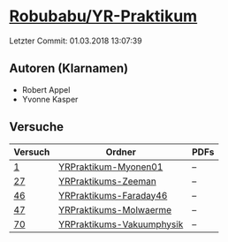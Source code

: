 # [Robubabu/YR-Praktikum](https://github.com/Robubabu/YR-Praktikum)

Letzter Commit: 01.03.2018 13:07:39

## Autoren (Klarnamen)
- Robert Appel
- Yvonne Kasper

## Versuche

|       Versuch        |                                                  Ordner                                                   |PDFs|
|----------------------|-----------------------------------------------------------------------------------------------------------|----|
|[1](../../versuch/1)  |[YRPraktikum-Myonen01](https://github.com/Robubabu/YR-Praktikum/tree/master/YRPraktikum-Myonen01)          |–   |
|[27](../../versuch/27)|[YRPraktikums-Zeeman](https://github.com/Robubabu/YR-Praktikum/tree/master/YRPraktikums-Zeeman)            |–   |
|[46](../../versuch/46)|[YRPraktikums-Faraday46](https://github.com/Robubabu/YR-Praktikum/tree/master/YRPraktikums-Faraday46)      |–   |
|[47](../../versuch/47)|[YRPraktikums-Molwaerme](https://github.com/Robubabu/YR-Praktikum/tree/master/YRPraktikums-Molwaerme)      |–   |
|[70](../../versuch/70)|[YRPraktikums-Vakuumphysik](https://github.com/Robubabu/YR-Praktikum/tree/master/YRPraktikums-Vakuumphysik)|–   |
